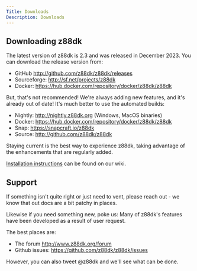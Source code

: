 ```yaml
---
Title: Downloads
Description: Downloads
---
```


## Downloading z88dk

The latest version of z88dk is 2.3 and was released in
December 2023. You can download the release version from:

* GitHub http://github.com/z88dk/z88dk/releases
* Sourceforge: http://sf.net/projects/z88dk
* Docker: https://hub.docker.com/repository/docker/z88dk/z88dk

But, that's not recommended! We're always adding new features, and it's already out of date! It's much better to use the automated builds:

* Nightly: http://nightly.z88dk.org (Windows, MacOS binaries)
* Docker: https://hub.docker.com/repository/docker/z88dk/z88dk
* Snap: https://snapcraft.io/z88dk
* Source: http://github.com/z88dk/z88dk

Staying current is the best way to experience z88dk, taking advantage of the enhancements that are regularly
added.

[Installation instructions](https://github.com/z88dk/z88dk/wiki/installation) can be found on our wiki.

## Support

If something isn't quite right or just need to vent, please reach out - we know that out docs are a bit patchy in places.

Likewise if you need something new, poke us: Many of z88dk's features have been developed as a result of user request.

The best places are:

* The forum http://www.z88dk.org/forum
* Github issues: https://github.com/z88dk/z88dk/issues

However, you can also tweet @z88dk and we'll see what can be done.

